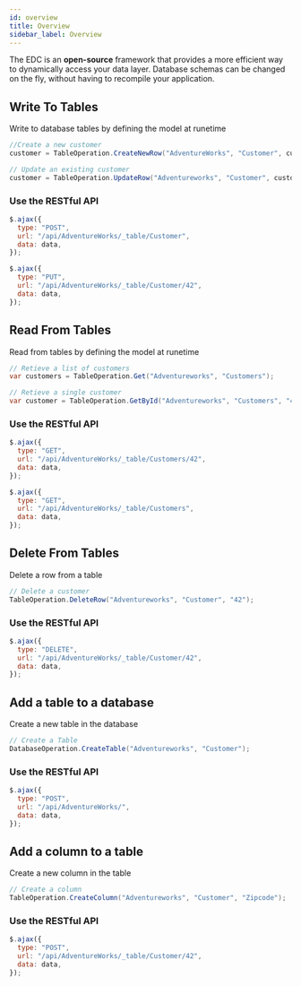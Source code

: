 ```yaml
---
id: overview
title: Overview
sidebar_label: Overview
---
```


The EDC is an **open-source** framework that provides a more efficient way to dynamically access your data layer. Database schemas can be changed on the fly, without having to recompile your application.  

## Write To Tables
Write to database tables by defining the model at runetime

```c#
//Create a new customer
customer = TableOperation.CreateNewRow("AdventureWorks", "Customer", customer);
```  

```c#
// Update an existing customer
customer = TableOperation.UpdateRow("Adventureworks", "Customer", customer); 
```  

### Use the RESTful API

```js
$.ajax({
  type: "POST",
  url: "/api/AdventureWorks/_table/Customer",
  data: data,
});
```  

```js 
$.ajax({
  type: "PUT",
  url: "/api/AdventureWorks/_table/Customer/42",
  data: data,
});
```  

## Read From Tables
Read from tables by defining the model at runetime  

```c#
// Retieve a list of customers
var customers = TableOperation.Get("Adventureworks", "Customers"); 
```  

```c#
// Retieve a single customer
var customer = TableOperation.GetById("Adventureworks", "Customers", "42"); 
```  

### Use the RESTful API

```js
$.ajax({
  type: "GET",
  url: "/api/AdventureWorks/_table/Customers/42",
  data: data,
});
```  

```js
$.ajax({
  type: "GET",
  url: "/api/AdventureWorks/_table/Customers",
  data: data,
});
```  

## Delete From Tables 
Delete a row from a table  

```c#
// Delete a customer
TableOperation.DeleteRow("Adventureworks", "Customer", "42"); 
```  

### Use the RESTful API

```js
$.ajax({
  type: "DELETE",
  url: "/api/AdventureWorks/_table/Customer/42",
  data: data,
});
```  

## Add a table to a database
Create a new table in the database  

```c#
// Create a Table
DatabaseOperation.CreateTable("Adventureworks", "Customer"); 
```  

### Use the RESTful API

```js
$.ajax({
  type: "POST",
  url: "/api/AdventureWorks/",
  data: data,
});
```

## Add a column to a table
Create a new column in the table  

```c#
// Create a column
TableOperation.CreateColumn("Adventureworks", "Customer", "Zipcode");
```  

### Use the RESTful API 

```js
$.ajax({
  type: "POST",
  url: "/api/AdventureWorks/_table/Customer/42",
  data: data,
});
```


